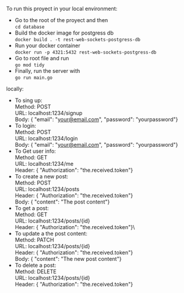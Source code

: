 To run this proyect in your local environment:  
- Go to the root of the proyect and then\
`cd database`
- Build the docker image for postgress db\
`docker build . -t rest-web-sockets-postgress-db`
- Run your docker container\
`docker run -p 4321:5432 rest-web-sockets-postgress-db`
- Go to root file and run\
`go mod tidy`
- Finally, run the server with\
`go run main.go`

locally:
- To sing up:\
	Method: POST\
	URL: localhost:1234/signup\
	Body: { "email": "your@email.com", "password": "yourpassword"}
- To login:\
	Method: POST\
	URL: localhost:1234/login\
	Body: { "email": "your@email.com", "password": "yourpassword"}
- To Get user info:\
	Method: GET\
	URL: localhost:1234/me\
	Header: { "Authorization": "the.received.token"}
- To create a new post:\
	Method: POST\
	URL: localhost:1234/posts\
	Header: { "Authorization": "the.received.token"}\
	Body: { "content": "The post content"}
- To get a post:\
	Method: GET\
	URL: localhost:1234/posts/{id}\
	Header: { "Authorization": "the.received.token"}\
- To update a the post content:\
	Method: PATCH\
	URL: localhost:1234/posts/{id}\
	Header: { "Authorization": "the.received.token"}\
	Body: { "content": "The new post content"}
- To delete a post:\
	Method: DELETE\
	URL: localhost:1234/posts/{id}\
	Header: { "Authorization": "the.received.token"}
